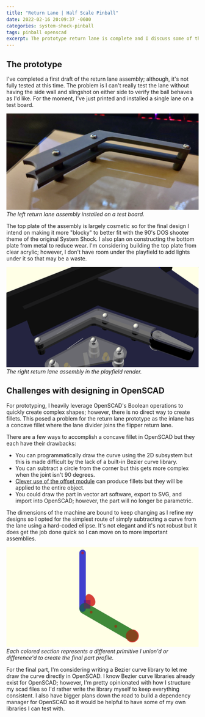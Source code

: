```yaml
---
title: "Return Lane | Half Scale Pinball"
date: 2022-02-16 20:09:37 -0600
categories: system-shock-pinball
tags: pinball openscad
excerpt: The prototype return lane is complete and I discuss some of the challenges of working exclusively in OpenSCAD.
---
```


## The prototype

I've completed a first draft of the return lane assembly; although, it's not fully tested at this time. The problem is I can't really test the lane without having the side wall and slingshot on either side to verify the ball behaves as I'd like. For the moment, I've just printed and installed a single lane on a test board.

![Lane prototype](/assets/posts/2022-02-16-return-lane-prototype.jpg)
*The left return lane assembly installed on a test board.*

The top plate of the assembly is largely cosmetic so for the final design I intend on making it more "blocky" to better fit with the 90's DOS shooter theme of the original System Shock. I also plan on constructing the bottom plate from metal to reduce wear. I'm considering building the top plate from clear acrylic; however, I don't have room under the playfield to add lights under it so that may be a waste.

![Lane render](/assets/posts/2022-02-16-return-lane-render.png)
*The right return lane assembly in the playfield render.*

## Challenges with designing in OpenSCAD

For prototyping, I heavily leverage OpenSCAD's Boolean operations to quickly create complex shapes; however, there is no direct way to create fillets. This posed a problem for the return lane prototype as the inlane has a concave fillet where the lane divider joins the flipper return lane.

There are a few ways to accomplish a concave fillet in OpenSCAD but they each have their drawbacks:
* You can programmatically draw the curve using the 2D subsystem but this is made difficult by the lack of a built-in Bezier curve library.
* You can subtract a circle from the corner but this gets more complex when the joint isn't 90 degrees.
* [Clever use of the offset module][fillets in openscad] can produce fillets but they will be applied to the entire object.
* You could draw the part in vector art software, export to SVG, and import into OpenSCAD; however, the part will no longer be parametric.

The dimensions of the machine are bound to keep changing as I refine my designs so I opted for the simplest route of simply subtracting a curve from the lane using a hard-coded ellipse. It's not elegant and it's not robust but it does get the job done quick so I can move on to more important assemblies.

![Lane construction](/assets/posts/2022-02-16-return-lane-construction.png)
*Each colored section represents a different primitive I union'd or difference'd to create the final part profile.*

For the final part, I'm considering writing a Bezier curve library to let me draw the curve directly in OpenSCAD. I know Bezier curve libraries already exist for OpenSCAD; however, I'm pretty opinionated with how I structure my scad files so I'd rather write the library myself to keep everything consistent. I also have bigger plans down the road to build a dependency manager for OpenSCAD so it would be helpful to have some of my own libraries I can test with.

[fillets in openscad]: http://www.neufeld.newton.ks.us/electronics/?p=1730
